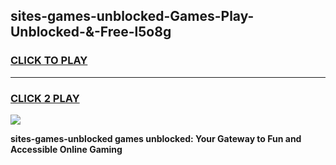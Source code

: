 
## sites-games-unblocked-Games-Play-Unblocked-&-Free-l5o8g
<h3>
<a href="https://premium76.site?title=sites-games-unblocked&ref=24A">CLICK TO PLAY</a></h3>
<hr>

<h3>
<a href="https://premium76.site?title=sites-games-unblocked&ref=24A">CLICK 2 PLAY</a>
  
</h3>

<a href="https://premium76.site?title=sites-games-unblocked&ref=24A"><img src="https://clearcache.store/games.png"></a>


**sites-games-unblocked games unblocked: Your Gateway to Fun and Accessible Online Gaming**
